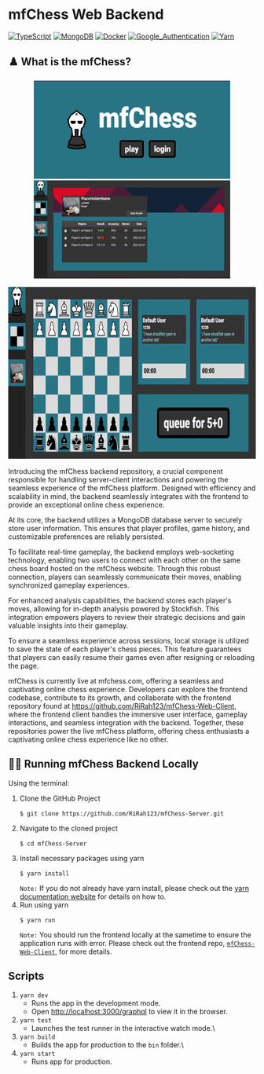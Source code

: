 # mfChess Web Backend
[![TypeScript](https://img.shields.io/badge/TypeScript-3178C6?style=for-the-badge&logo=typescript&logoColor=white)]()
[![MongoDB](https://img.shields.io/badge/MongoDB-47A248?style=for-the-badge&logo=MongoDB&logoColor=white)]()
[![Docker](https://img.shields.io/badge/Docker-2496ED?style=for-the-badge&logo=docker&logoColor=white)]()
[![Google_Authentication](https://img.shields.io/badge/Google_Authentication-4285F4?style=for-the-badge&logo=google&logoColor=white)]()
[![Yarn](https://img.shields.io/badge/Yarn-2C8EBB?style=for-the-badge&logo=Yarn&logoColor=white)]()

## ♟️ What is the mfChess?

<p align="center">
  <img src="mfChess-front-page.png" height="200" width="400" alt="mfChess Front Page">
  <img src="mfChess-profile-page.png" height="200" width="400" alt="mfChess Profile Page">
</p>
<p align="center">
  <img src="mfChess-board-page.png" height="350" width="700" alt="mfChess Board Page">
</p>

Introducing the mfChess backend repository, a crucial component responsible for handling server-client interactions and powering the seamless experience of the mfChess platform. Designed with efficiency and scalability in mind, the backend seamlessly integrates with the frontend to provide an exceptional online chess experience.

At its core, the backend utilizes a MongoDB database server to securely store user information. This ensures that player profiles, game history, and customizable preferences are reliably persisted.

To facilitate real-time gameplay, the backend employs web-socketing technology, enabling two users to connect with each other on the same chess board hosted on the mfChess website. Through this robust connection, players can seamlessly communicate their moves, enabling synchronized gameplay experiences.

For enhanced analysis capabilities, the backend stores each player's moves, allowing for in-depth analysis powered by Stockfish. This integration empowers players to review their strategic decisions and gain valuable insights into their gameplay.

To ensure a seamless experience across sessions, local storage is utilized to save the state of each player's chess pieces. This feature guarantees that players can easily resume their games even after resigning or reloading the page.

mfChess is currently live at mfchess.com, offering a seamless and captivating online chess experience. Developers can explore the frontend codebase, contribute to its growth, and collaborate with the frontend repository found at https://github.com/RiRah123/mfChess-Web-Client, where the frontend client handles the immersive user interface, gameplay interactions, and seamless integration with the backend. Together, these repositories power the live mfChess platform, offering chess enthusiasts a captivating online chess experience like no other.

## 🏃‍♂️ Running mfChess Backend Locally

Using the terminal:

1. Clone the GitHub Project
   ```
   $ git clone https://github.com/RiRah123/mfChess-Server.git
   ```
2. Navigate to the cloned project
   ```
   $ cd mfChess-Server
   ```
3. Install necessary packages using yarn
   ```
   $ yarn install
   ```
   `Note:` If you do not already have yarn install, please check out the <a href="https://classic.yarnpkg.com/lang/en/docs/install/#windows-stable">yarn documentation website</a> for details on how to.
 4. Run using yarn
    ```
    $ yarn run
    ```
    `Note:` You should run the frontend locally at the sametime to ensure the application runs with error. Please check out the frontend repo, <a href="https://github.com/RiRah123/mfChess-Web-Client">`mfChess-Web-Client`</a>, for more details.

## Scripts

1. `yarn dev`
    - Runs the app in the development mode.
    - Open [http://localhost:3000/graphql](http://localhost:3000/graphql) to view it in the browser.
2. `yarn test`
    - Launches the test runner in the interactive watch mode.\
3. `yarn build`
    - Builds the app for production to the `bin` folder.\
4. `yarn start`
    - Runs app for production.
